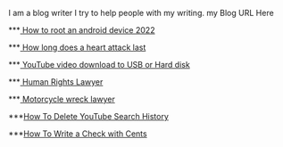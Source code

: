 I am a blog writer I try to help people with my writing.
my Blog URL Here
<p>***<a href="https://sahajjobd.com/english/how-to-root-an-android-device-2022/"> How to root an android device 2022 </a></p>
<p>***<a href="https://sahajjobd.com/english/how-long-does-a-heart-attack-last-what-to-do-in-case-of-heart-attack/"> How long does a heart attack last </a></p>
<p>***<a href="https://sahajjobd.com/english/youtube-video-download-to-usb-or-hard-disk/"> YouTube video download to USB or Hard disk</a></p>
<p>***<a href="https://sahajjobd.com/english/human-rights-lawyer-in-the-world/"> Human Rights Lawyer</a></p>
<p>***<a href="https://sahajjobd.com/english/motorcycle-wreck-lawyer/"> Motorcycle wreck lawyer</a></p>
<p>***<a href="https://sahajjobd.com/english/how-to-delete-youtube-search-history/">How To Delete YouTube Search History</a></p>
<p>***<a href="https://sahajjobd.com/english/how-to-write-a-check-with-cents/">How To Write a Check with Cents</a></p>
